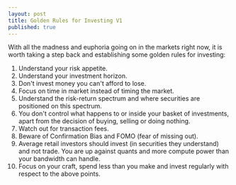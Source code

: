 ```yaml
---
layout: post
title: Golden Rules for Investing V1
published: true
---
```


With all the madness and euphoria going on in the markets right now, it is worth taking a step back and establishing some golden rules for investing: 

1. Understand your risk appetite.
2. Understand your investment horizon.
3. Don't invest money you can't afford to lose.
4. Focus on time in market instead of timing the market.
5. Understand the risk-return spectrum and where securities are positioned on this spectrum.
6. You don't control what happens to or inside your basket of investments, apart from the decision of buying, selling or doing nothing.
7. Watch out for transaction fees.
8. Beware of Confirmation Bias and FOMO (fear of missing out).
9. Average retail investors should invest (in securities they understand) and not trade. You are up against quants and more compute power than your bandwidth can handle.
10. Focus on your craft, spend less than you make and invest regularly with respect to the above points.